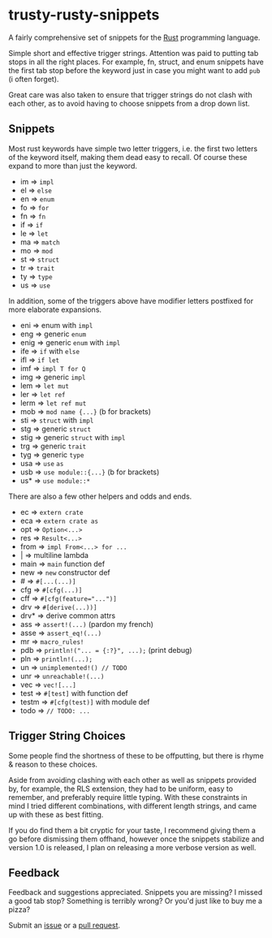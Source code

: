 # trusty-rusty-snippets

A fairly comprehensive set of snippets for the [Rust](https://www.rust-lang.org/) programming language.

Simple short and effective trigger strings. Attention was paid to putting tab stops in all the right places. For example, fn, struct, and enum snippets have the first tab stop before the keyword just in case you might want to add `pub` (i often forget).

Great care was also taken to ensure that trigger strings do not clash with each other, as to avoid having to choose snippets from a drop down list.

## Snippets

Most rust keywords have simple two letter triggers, i.e. the first two letters of the keyword itself, making them dead easy to recall. Of course these expand to more than just the keyword.

- im => `impl`
- el => `else`
- en => `enum`
- fo => `for`
- fn => `fn`
- if => `if`
- le => `let`
- ma => `match`
- mo => `mod`
- st => `struct`
- tr => `trait`
- ty => `type`
- us => `use`

In addition, some of the triggers above have modifier letters postfixed for more elaborate expansions.

- eni => enum with `impl`
- eng => generic `enum`
- enig => generic `enum` with `impl`
- ife => `if` with `else`
- ifl => `if let`
- imf => `impl T for Q`
- img => generic `impl`
- lem => `let mut`
- ler => `let ref`
- lerm => `let ref mut`
- mob => `mod name {...}` (b for brackets)
- sti => `struct` with `impl`
- stg => generic `struct`
- stig => generic `struct` with `impl`
- trg => generic `trait`
- tyg => generic `type`
- usa => `use` `as`
- usb => `use module::{...}` (b for brackets)
- us\* => `use module::*`

There are also a few other helpers and odds and ends.

- ec => `extern crate`
- eca => `extern crate as`
- opt => `Option<...>`
- res => `Result<...>`
- from => `impl From<...> for ...`
- | => multiline lambda
- main => `main` function def
- new => `new` constructor def
- \# => `#[...(...)]`
- cfg => `#[cfg(...)]`
- cff => `#[cfg(feature="...")]`
- drv => `#[derive(...))]`
- drv\* => derive common attrs
- ass => `assert!(...)` (pardon my french)
- asse => `assert_eq!(...)`
- mr => `macro_rules!`
- pdb => `println!("... = {:?}", ...);` (print debug)
- pln => `println!(...);`
- un => `unimplemented!() // TODO`
- unr => `unreachable!(...)`
- vec => `vec![...]`
- test => `#[test]` with function def
- testm => `#[cfg(test)]` with module def
- todo => `// TODO: ...`

## Trigger String Choices

Some people find the shortness of these to be offputting, but there is rhyme & reason to these choices.

Aside from avoiding clashing with each other as well as snippets provided by, for example, the RLS extension, they had to be uniform, easy to remember, and preferably require little typing. With these constraints in mind I tried different combinations, with different length strings, and came up with these as best fitting.

If you do find them a bit cryptic for your taste, I recommend giving them a go before dismissing them offhand, however once the snippets stabilize and version 1.0 is released, I plan on releasing a more verbose version as well.

## Feedback

Feedback and suggestions appreciated. Snippets you are missing? I missed a good tab stop? Something is terribly wrong? Or you'd just like to buy me a pizza?

Submit an [issue](https://github.com/polypus74/trusty_rusty_snippets/issues) or a [pull request](https://github.com/polypus74/trusty_rusty_snippets/pulls).